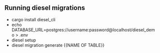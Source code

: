 ## Running diesel  migrations
  - cargo install diesel_cli
  - echo DATABASE_URL=postgres://username:password@localhost/diesel_demo > .env
  - diesel setup
  - diesel migration generate {{NAME OF TABLE}}
